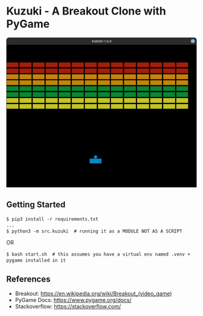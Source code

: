 # Kuzuki - A Breakout Clone with PyGame

![KUZUKI](kuzuki.png)

## Getting Started

```shell
$ pip3 install -r requirements.txt
...
$ python3 -m src.kuzuki  # running it as a MODULE NOT AS A SCRIPT
```

OR

```shell
$ bash start.sh  # this assumes you have a virtual env named .venv + pygame installed in it
```

## References

- Breakout: https://en.wikipedia.org/wiki/Breakout_(video_game)
- PyGame Docs: https://www.pygame.org/docs/
- Stackoverflow: https://stackoverflow.com/
